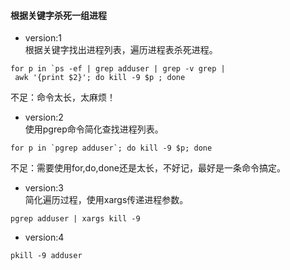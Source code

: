 #### 根据关键字杀死一组进程                                                     
* version:1    
根据关键字找出进程列表，遍历进程表杀死进程。
  
```
for p in `ps -ef | grep adduser | grep -v grep | awk '{print $2}'; do kill -9 $p ; done
```
不足：命令太长，太麻烦！
  
* version:2    
使用pgrep命令简化查找进程列表。
```
for p in `pgrep adduser`; do kill -9 $p; done
```
不足：需要使用for,do,done还是太长，不好记，最好是一条命令搞定。
  
* version:3   
简化遍历过程，使用xargs传递进程参数。
  
```
pgrep adduser | xargs kill -9
```
  
*  version:4
```
pkill -9 adduser
```